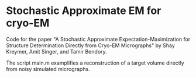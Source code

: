 # Stochastic Approximate EM for cryo-EM
Code for the paper "A Stochastic Approximate Expectation-Maximization for Structure Determination Directly from Cryo-EM Micrographs" by Shay Kreymer, Amit Singer, and Tamir Bendory.

The script main.m examplifies a reconstruction of a target volume directly from noisy simulated micrographs.
